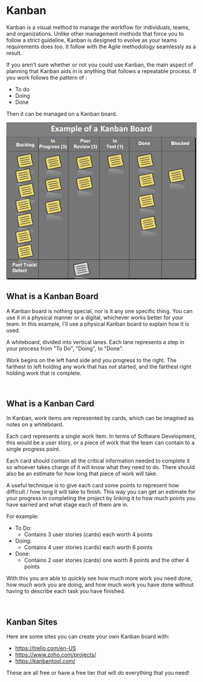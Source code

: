# Kanban

Kanban is a visual method to manage the workflow for individuals, teams, and organizations. Unlike other management methods that force you to follow a strict guideline, Kanban is designed to evolve as your teams requirements does too. It follow with the Agile methodology seamlessly as a result.

If you aren't sure whether or not you could use Kanban, the main aspect of planning that Kanban aids in is anything that follows a repeatable process. If you work follows the pattern of :

- To do
- Doing
- Done

Then it can be managed on a Kanban board.


[![Kanban Simple](/Assets/Kanban_board_example.png)](https://en.wikipedia.org/wiki/Kanban_board)


## What is a Kanban Board

A Kanban board is nothing special, nor is it any one specific thing. You can use it in a physical manner or a digital, whichever works better for your team. In this example, I'll use a physical Kanban board to explain how it is used.

A whiteboard, divided into vertical lanes. Each lane represents a step in your process from "To Do", "Doing", to "Done".

Work begins on the left hand side and you progress to the right. The farthest to left holding any work that has not started, and the farthest right holding work that is complete.

<br>

## What is a Kanban Card

In Kanban, work items are represented by cards, which can be imagined as notes on a whiteboard.

Each card represents a single work item. In terms of Software Development, this would be a user story, or a piece of work that the team can contain to a single progress point.

Each card should contain all the critical information needed to complete it so whoever takes charge of it will know what they need to do. There should also be an estimate for how long that piece of work will take.

A useful technique is to give each card some points to represent how difficult / how long it will take to finish. This way you can get an estimate for your progress in completing the project by linking it to how much points you have earned and what stage each of them are in.

For example:

- To Do:
  - Contains 3 user stories (cards) each worth 4 points
- Doing:
  - Contains 4 user stories (cards) each worth 6 points
- Done:
  - Contains 2 user stories (cards) one worth 8 points and the other 4 points

With this you are able to quickly see how much more work you need done, how much work you are doing, and how much work you have done without having to describe each task you have finished.

<br>

## Kanban Sites

Here are some sites you can create your own Kanban board with:

- https://trello.com/en-US
- https://www.zoho.com/projects/
- https://kanbantool.com/

These are all free or have a free tier that will do everything that you need!